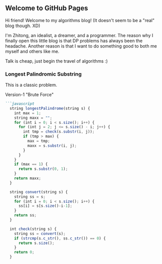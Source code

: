 ## Welcome to GitHub Pages

Hi friend! Welcome to my algorithms blog! (It doesn't seem to be a "real" blog though. XD)

I'm Zhitong, an idealist, a dreamer, and a programmer. The reason why I finally open this little blog is that DP problems has always been the headache. Another reason is that I want to do something good to both me myself and others like me.

Talk is cheap, just begin the travel of algorithms :)

### Longest Palindromic Substring

This is a classic problem.

Version-1 "Brute Force"
```markdown
```javascript
  string longestPalindrome(string s) {
    int max = 1;
    string maxx = "";
    for (int i = 0; i < s.size(); i++) {
      for (int j = 2; j <= s.size() - i; j++) {
        int tmp = check(s.substr(i, j));
        if (tmp > max) {
          max = tmp;
          maxx = s.substr(i, j);
        }
      }
    }
    if (max == 1) {
      return s.substr(0, 1);
    }
    return maxx;
  }

  string convert(string s) {
    string ss = s;
    for (int i = 0; i < s.size(); i++) {
      ss[i] = s[s.size()-i-1];
    }
    return ss;
  }

  int check(string s) {
    string ss = convert(s);
    if (strcmp(s.c_str(), ss.c_str()) == 0) {
      return s.size();
    }
    return 0;
  }
```
```
